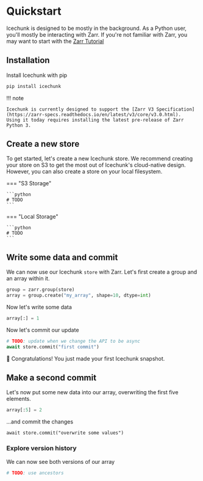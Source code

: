 # Quickstart

Icechunk is designed to be mostly in the background.
As a Python user, you'll mostly be interacting with Zarr.
If you're not familiar with Zarr, you may want to start with the [Zarr Tutorial](https://zarr.readthedocs.io/en/latest/tutorial.html)

## Installation

Install Icechunk with pip

```python
pip install icechunk 
```

!!! note

    Icechunk is currently designed to support the [Zarr V3 Specification](https://zarr-specs.readthedocs.io/en/latest/v3/core/v3.0.html).
    Using it today requires installing the latest pre-release of Zarr Python 3.


## Create a new store

To get started, let's create a new Icechunk store.
We recommend creating your store on S3 to get the most out of Icechunk's cloud-native design.
However, you can also create a store on your local filesystem.

=== "S3 Storage"

    ```python
    # TODO
    ```

=== "Local Storage"

    ```python
    # TODO
    ```

## Write some data and commit

We can now use our Icechunk `store` with Zarr.
Let's first create a group and an array within it.

```python
group = zarr.group(store)
array = group.create("my_array", shape=10, dtype=int)
```

Now let's write some data

```python
array[:] = 1
```

Now let's commit our update

```python
# TODO: update when we change the API to be async
await store.commit("first commit")
```

🎉 Congratulations! You just made your first Icechunk snapshot.

## Make a second commit

Let's now put some new data into our array, overwriting the first five elements.

```python
array[:5] = 2
```

...and commit the changes

```
await store.commit("overwrite some values")
```

### Explore version history

We can now see both versions of our array

```python
# TODO: use ancestors
```